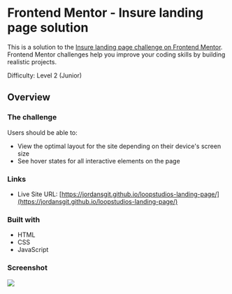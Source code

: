 # Frontend Mentor - Insure landing page solution

This is a solution to the [Insure landing page challenge on Frontend Mentor](https://www.frontendmentor.io/challenges/insure-landing-page-uTU68JV8). Frontend Mentor challenges help you improve your coding skills by building realistic projects. 

Difficulty: Level 2 (Junior)

## Overview

### The challenge

Users should be able to:

- View the optimal layout for the site depending on their device's screen size
- See hover states for all interactive elements on the page

### Links

- Live Site URL: [https://jordansgit.github.io/loopstudios-landing-page/](https://jordansgit.github.io/loopstudios-landing-page/)

### Built with

- HTML
- CSS 
- JavaScript

### Screenshot

![](./screenshot.jpg)